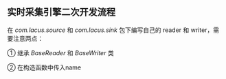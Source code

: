 ## 实时采集引擎二次开发流程
在 *com.lacus.source* 和 *com.lacus.sink* 包下编写自己的 reader 和 writer，需要注意两点：

① 继承 *BaseReader* 和 *BaseWriter* 类

② 在构造函数中传入name
